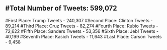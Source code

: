 #Total Number of Tweets: 599,072 
---
#First Place: Trump Tweets - 240,307
#Second Place: Clinton Tweets - 89,214
#Third Place: Cruz Tweets - 82,274
#Fourth Place: Rubio Tweets - 72,622
#Fifth Place: Sanders Tweets - 53,356
#Sixth Place: Jeb! Tweets - 40,199
#Seventh Place: Kasich Tweets - 11,643
#Last Place: Carson Tweets - 9,458
